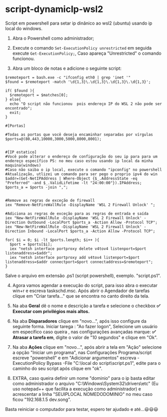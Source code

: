 # script-dynamicIp-wsl2
Script em powershell para setar ip dinânico ao wsl2 (ubuntu) usando ip local do windows.

1. Abra o Powershell como administrador;

2. Execute o comando ```Set-ExecutionPolicy unrestricted```  em seguida execute ```Get-ExecutionPolicy;```, Caso apareça "Unrestricted" o comando funcionou.

3. Abra um bloco de notas e adicione o seguinte script:
```
$remoteport = bash.exe -c "ifconfig eth0 | grep 'inet '"
$found = $remoteport -match '\d{1,3}\.\d{1,3}\.\d{1,3}\.\d{1,3}';

if( $found ){
  $remoteport = $matches[0];
} else{
  echo "O script não funcionou  pois endereço IP do WSL 2 não pode ser encontrado";
  exit;
}

#[Portas]

#Todas as portas que você deseja encaminhar separadas por vírgulas
$ports=@(80,443,10000,3000,5000,8000,8001);


#[IP estatico]
#Você pode alterar o endereço de configuração do seu ip para para um endereço específico PS: no meu caso estou usando ip local da minha maquina(windows)
#Caso não saiba o ip local, execute o comando "ipconfig" no powershell
#Atualização, utlizei um comando para ser pego o proprio ipv4 do win
$addr=(Get-NetIPAddress | Where-Object {$_.AddressState -eq "Preferred" -and $_.ValidLifetime -lt "24:00:00"}).IPAddress;
$ports_a = $ports -join ",";


#Remove as regras de exceção de firewall
iex "Remove-NetFireWallRule -DisplayName 'WSL 2 Firewall Unlock' ";

#Adiciona as regras de exceção para as regras de entrada e saída
iex "New-NetFireWallRule -DisplayName 'WSL 2 Firewall Unlock' -Direction Outbound -LocalPort $ports_a -Action Allow -Protocol TCP";
iex "New-NetFireWallRule -DisplayName 'WSL 2 Firewall Unlock' -Direction Inbound -LocalPort $ports_a -Action Allow -Protocol TCP";

for( $i = 0; $i -lt $ports.length; $i++ ){
  $port = $ports[$i];
  iex "netsh interface portproxy delete v4tov4 listenport=$port listenaddress=$addr";
  iex "netsh interface portproxy add v4tov4 listenport=$port listenaddress=$addr connectport=$port connectaddress=$remoteport";
}
```
Salve o arquivo em extensão .ps1 (script powershell), exemplo. "script.ps1".

4. Agora vamos agendar a execução do script, para isso abra o executar win+r e escreva taskschd.msc. Após abrir o Agendador de tarefas clique em 
"Criar tarefa..." que se encontra no canto direito da tela.
5. Na aba **Geral** dê o nome e descrição a tarefa e selecione o checkbox **✅ Executar com privilégios mais altos.**

6. Na aba **Disparadores** clique em "novo...", após isso configure da seguinte forma. Iniciar tarega : "Ao fazer logon", Selecione um usuário em especifico caso queira , nas configurações avançadas marque: **✅ Atrasar a tarefa em**, digite o valor de "10 segundos" e clique em "Ok".

7. Na aba **Ações** clique em "novo...", após abrir a tela em "Ação" selecione a opção "Iniciar um programa", nas Configurações  Programa/script escreve "powershell" e em "Adicionar argumentos" escreva -ExecutionPolicy Bypass -File "C:\local do script\script.ps1", edite para o caminho do seu script após clique em "ok".

8. EXTRA, caso queira definir um nome "dominio" para o ip basta editar como administrador  o arquivo "C:\Windows\System32\drivers\etc" (Eu uso notepad++ que facilita a execução como administrador) e acrescentar a linha "SEUIPLOCAL  NOMEDODOMINIO" no meu caso ficou "192.168.1.5			dev.song".

Basta reiniciar o computador para testar, espero ter ajudado e até...😃😃😃 
